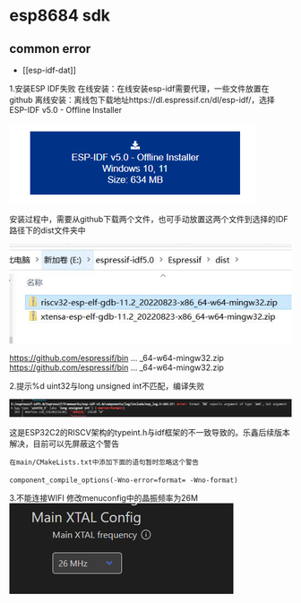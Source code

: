 

# esp8684 sdk

## common error

- [[esp-idf-dat]]

1.安装ESP IDF失败
在线安装：在线安装esp-idf需要代理，一些文件放置在github
离线安装：离线包下载地址https://dl.espressif.cn/dl/esp-idf/，选择ESP-IDF v5.0 - Offline Installer

![](18-58-15-15-12-2022.png)

安装过程中，需要从github下载两个文件，也可手动放置这两个文件到选择的IDF路径下的dist文件夹中


![](33-58-15-15-12-2022.png)

https://github.com/espressif/bin ... _64-w64-mingw32.zip
https://github.com/espressif/bin ... _64-w64-mingw32.zip


2.提示%d uint32与long unsigned int不匹配，编译失败

![](39-57-15-15-12-2022.png)

这是ESP32C2的RISCV架构的typeint.h与idf框架的不一致导致的。乐鑫后续版本解决，目前可以先屏蔽这个警告

    在main/CMakeLists.txt中添加下面的语句暂时忽略这个警告

    component_compile_options(-Wno-error=format= -Wno-format)

3.不能连接WIFI
修改menuconfig中的晶振频率为26M
![](18-57-15-15-12-2022.png)
